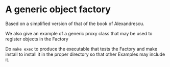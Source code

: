 # A generic object factory #

Based on a simplified version of that of the book
of Alexandrescu.

We also give an example of a  generic proxy class that may be used to
register objects in the Factory

Do ``make exec`` to produce the executable that tests the Factory and make
install to install it in the proper directory so that other Examples
may include it.
